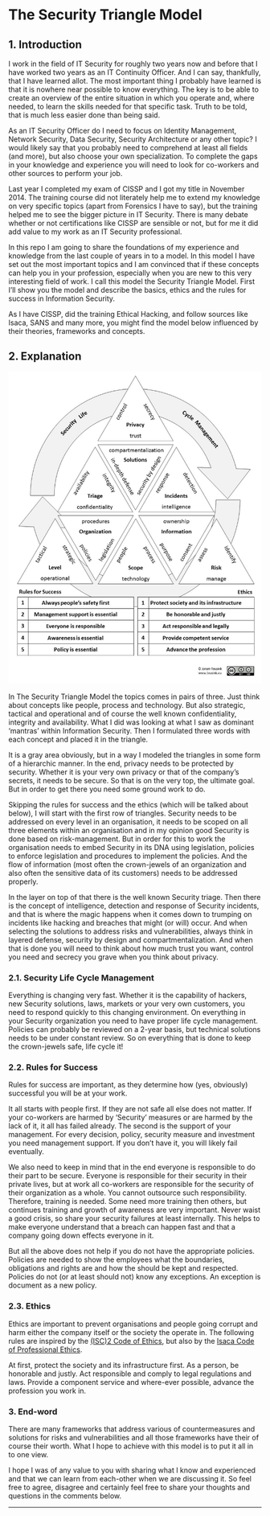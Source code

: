 # The Security Triangle Model

## 1. Introduction

I work in the field of IT Security for roughly two years now and before that I
have worked two years as an IT Continuity Officer. And I can say, thankfully,
that I have learned allot. The most important thing I probably have learned is
that it is nowhere near possible to know everything. The key is to be able to
create an overview of the entire situation in which you operate and, where
needed, to learn the skills needed for that specific task. Truth to be told,
that is much less easier done than being said.

As an IT Security Officer do I need to focus on Identity Management, Network
Security, Data Security, Security Architecture or any other topic? I would
likely say that you probably need to comprehend at least all fields (and more),
but also choose your own specialization. To complete the gaps in your knowledge
and experience you will need to look for co-workers and other sources to perform
your job.

Last year I completed my exam of CISSP and I got my title in November 2014. The
training course did not literately help me to extend my knowledge on very
specific topics (apart from Forensics I have to say), but the training helped me
to see the bigger picture in IT Security. There is many debate whether or not
certifications like CISSP are sensible or not, but for me it did add value to my
work as an IT Security professional.

In this repo I am going to share the foundations of my experience and
knowledge from the last couple of years in to a model. In this model I have set
out the most important topics and I am convinced that if these concepts can help
you in your profession, especially when you are new to this very interesting
field of work. I call this model the Security Triangle Model. First I’ll show
you the model and describe the basics, ethics and the rules for success in
Information Security.

As I have CISSP, did the training Ethical Hacking, and follow sources like
Isaca, SANS and many more, you might find the model below influenced by their
theories, frameworks and concepts.

## 2. Explanation

![](https://raw.githubusercontent.com/teusink/Security-Frameworks-and-Models/master/The-Security-Triangle/The-Security-Triangle-Model.jpg)

In The Security Triangle Model the topics comes in pairs of three. Just think
about concepts like people, process and technology. But also strategic, tactical
and operational and of course the well known confidentiality, integrity and
availability. What I did was looking at what I saw as dominant ‘mantras’ within
Information Security. Then I formulated three words with each concept and placed
it in the triangle.

It is a gray area obviously, but in a way I modeled the triangles in some form
of a hierarchic manner. In the end, privacy needs to be protected by security.
Whether it is your very own privacy or that of the company’s secrets, it needs
to be secure. So that is on the very top, the ultimate goal. But in order to get
there you need some ground work to do.

Skipping the rules for success and the ethics (which will be talked about
below), I will start with the first row of triangles. Security needs to be
addressed on every level in an organisation, it needs to be scoped on all three
elements within an organisation and in my opinion good Security is done based on
risk-management. But in order for this to work the organisation needs to embed
Security in its DNA using legislation, policies to enforce legislation and
procedures to implement the policies. And the flow of information (most often
the crown-jewels of an organization and also often the sensitive data of its
customers) needs to be addressed properly.

In the layer on top of that there is the well known Security triage. Then there
is the concept of intelligence, detection and response of Security incidents,
and that is where the magic happens when it comes down to trumping on incidents
like hacking and breaches that might (or will) occur. And when selecting the
solutions to address risks and vulnerabilities, always think in layered defense,
security by design and compartmentalization. And when that is done you will need
to think about how much trust you want, control you need and secrecy you grave
when you think about privacy.

### 2.1. Security Life Cycle Management

Everything is changing very fast. Whether it is the capability of hackers, new
Security solutions, laws, markets or your very own customers, you need to
respond quickly to this changing environment. On everything in your Security
organization you need to have proper life cycle management. Policies can
probably be reviewed on a 2-year basis, but technical solutions needs to be
under constant review. So on everything that is done to keep the crown-jewels
safe, life cycle it!

### 2.2. Rules for Success

Rules for success are important, as they determine how (yes, obviously)
successful you will be at your work.

It all starts with people first. If they are not safe all else does not matter.
If your co-workers are harmed by ‘Security’ measures or are harmed by the lack
of it, it all has failed already. The second is the support of your management.
For every decision, policy, security measure and investment you need management
support. If you don’t have it, you will likely fail eventually.

We also need to keep in mind that in the end everyone is responsible to do their
part to be secure. Everyone is responsible for their security in their private
lives, but at work all co-workers are responsible for the security of their
organization as a whole. You cannot outsource such responsibility. Therefore,
training is needed. Some need more training then others, but continues training
and growth of awareness are very important. Never waist a good crisis, so share
your security failures at least internally. This helps to make everyone
understand that a breach can happen fast and that a company going down effects
everyone in it.

But all the above does not help if you do not have the appropriate policies.
Policies are needed to show the employees what the boundaries, obligations and
rights are and how the should be kept and respected. Policies do not (or at
least should not) know any exceptions. An exception is document as a new policy.

### 2.3. Ethics

Ethics are important to prevent organisations and people going corrupt and harm
either the company itself or the society the operate in. The following rules are
inspired by the [(ISC)2 Code of
Ethics](https://www.isc2.org/ethics/default.aspx), but also by the [Isaca Code
of Professional
Ethics](https://www.isaca.org/Certification/Code-of-Professional-Ethics/Pages/default.aspx).

At first, protect the society and its infrastructure first. As a person, be
honorable and justly. Act responsible and comply to legal regulations and laws.
Provide a component service and where-ever possible, advance the profession you
work in.

### 3. End-word

There are many frameworks that address various of countermeasures and solutions
for risks and vulnerabilities and all those frameworks have their of course
their worth. What I hope to achieve with this model is to put it all in to one
view.

I hope I was of any value to you with sharing what I know and experienced and
that we can learn from each-other when we are discussing it. So feel free to
agree, disagree and certainly feel free to share your thoughts and questions in
the comments below.

*****
